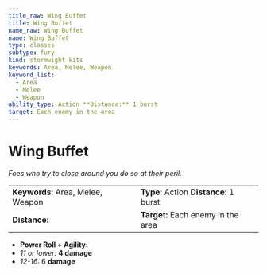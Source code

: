 ```yaml
---
title_raw: Wing Buffet
title: Wing Buffet
name_raw: Wing Buffet
name: Wing Buffet
type: classes
subtype: fury
kind: stormwight kits
keywords: Area, Melee, Weapon
keyword_list:
  - Area
  - Melee
  - Weapon
ability_type: Action **Distance:** 1 burst
target: Each enemy in the area
---
```


# Wing Buffet

*Foes who try to close around you do so at their peril.*

|                                   |                                        |
| :-------------------------------- | :------------------------------------- |
| **Keywords:** Area, Melee, Weapon | **Type:** Action **Distance:** 1 burst |
| **Distance:**                     | **Target:** Each enemy in the area     |

- **Power Roll + Agility:**
- *11 or lower:* **4 damage**
- *12-16:* 6 **damage**
